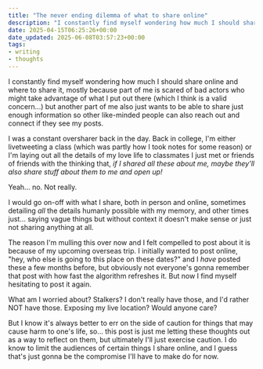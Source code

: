 ```yaml
---
title: "The never ending dilemma of what to share online"
description: "I constantly find myself wondering how much I should share online and where to share it, mostly because part of me is scared of bad actors who might take advantage of what I put out there..."
date: 2025-04-15T06:25:26+00:00
date_updated: 2025-06-08T03:57:23+00:00
tags: 
- writing
- thoughts
---
```


I constantly find myself wondering how much I should share online and where to share it, mostly because part of me is scared of bad actors who might take advantage of what I put out there (which I think is a valid concern...) but another part of me also just wants to be able to share just enough information so other like-minded people can also reach out and connect if they see my posts.

I was a constant oversharer back in the day. Back in college, I'm either livetweeting a class (which was partly how I took notes for some reason) or I'm laying out all the details of my love life to classmates I just met or friends of friends with the thinking that, _if I shared all these about me, maybe they'll also share stuff about them to me and open up!_ 

Yeah... no. Not really.

I would go on-off with what I share, both in person and online, sometimes detailing _all_ the details humanly possible with my memory, and other times just... saying vague things but without context it doesn't make sense or just not sharing anything at all.

The reason I'm mulling this over now and I felt compelled to post about it is because of my upcoming overseas trip. I initially wanted to post online, "hey, who else is going to this place on these dates?" and I _have_ posted these a few months before, but obviously not everyone's gonna remember that post with how fast the algorithm refreshes it. But now I find myself hesitating to post it again.

What am I worried about? Stalkers? I don't really have those, and I'd rather NOT have those. Exposing my live location? Would anyone care?

But I know it's always better to err on the side of caution for things that may cause harm to one's life, so... this post is just me letting these thoughts out as a way to reflect on them, but ultimately I'll just exercise caution. I do know to limit the audiences of certain things I share online, and I guess that's just gonna be the compromise I'll have to make do for now.